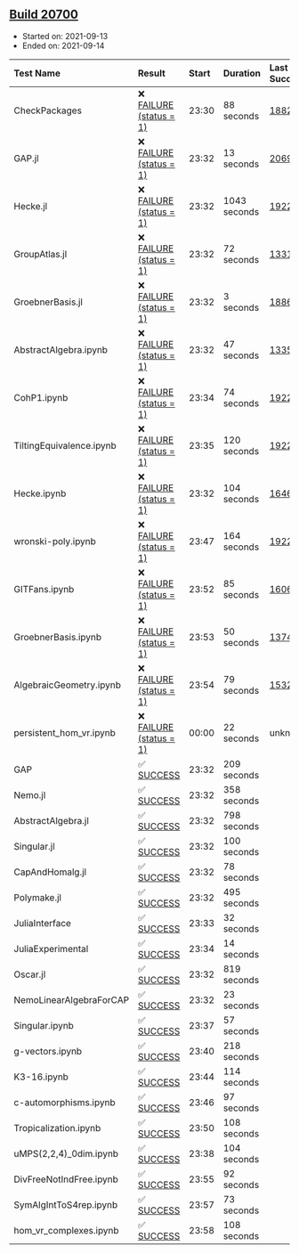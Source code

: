 ## [Build 20700](https://oscarci.mathematik.uni-kl.de/job/oscar/20700/)

* Started on: 2021-09-13
* Ended on: 2021-09-14

| Test Name    | Result | Start | Duration | Last Success | First Failure |
|:-------------|:-------|:------|:---------|:-------------|:--------------|
| CheckPackages | ❌ [FAILURE (status = 1)](https://oscarci.mathematik.uni-kl.de/job/oscar/20700/artifact/logs/build-20700/CheckPackages.log) | 23:30 | 88 seconds | [18822](https://oscarci.mathematik.uni-kl.de/job/oscar/18822/) | [18823](https://oscarci.mathematik.uni-kl.de/job/oscar/18823/) |
| GAP.jl | ❌ [FAILURE (status = 1)](https://oscarci.mathematik.uni-kl.de/job/oscar/20700/artifact/logs/build-20700/GAP.jl.log) | 23:32 | 13 seconds | [20697](https://oscarci.mathematik.uni-kl.de/job/oscar/20697/) | [20698](https://oscarci.mathematik.uni-kl.de/job/oscar/20698/) |
| Hecke.jl | ❌ [FAILURE (status = 1)](https://oscarci.mathematik.uni-kl.de/job/oscar/20700/artifact/logs/build-20700/Hecke.jl.log) | 23:32 | 1043 seconds | [19222](https://oscarci.mathematik.uni-kl.de/job/oscar/19222/) | [20152](https://oscarci.mathematik.uni-kl.de/job/oscar/20152/) |
| GroupAtlas.jl | ❌ [FAILURE (status = 1)](https://oscarci.mathematik.uni-kl.de/job/oscar/20700/artifact/logs/build-20700/GroupAtlas.jl.log) | 23:32 | 72 seconds | [13311](https://oscarci.mathematik.uni-kl.de/job/oscar/13311/) | [13312](https://oscarci.mathematik.uni-kl.de/job/oscar/13312/) |
| GroebnerBasis.jl | ❌ [FAILURE (status = 1)](https://oscarci.mathematik.uni-kl.de/job/oscar/20700/artifact/logs/build-20700/GroebnerBasis.jl.log) | 23:32 | 3 seconds | [18864](https://oscarci.mathematik.uni-kl.de/job/oscar/18864/) | [18865](https://oscarci.mathematik.uni-kl.de/job/oscar/18865/) |
| AbstractAlgebra.ipynb | ❌ [FAILURE (status = 1)](https://oscarci.mathematik.uni-kl.de/job/oscar/20700/artifact/logs/build-20700/AbstractAlgebra.ipynb.log) | 23:32 | 47 seconds | [13355](https://oscarci.mathematik.uni-kl.de/job/oscar/13355/) | [13356](https://oscarci.mathematik.uni-kl.de/job/oscar/13356/) |
| CohP1.ipynb | ❌ [FAILURE (status = 1)](https://oscarci.mathematik.uni-kl.de/job/oscar/20700/artifact/logs/build-20700/CohP1.ipynb.log) | 23:34 | 74 seconds | [19222](https://oscarci.mathematik.uni-kl.de/job/oscar/19222/) | [20152](https://oscarci.mathematik.uni-kl.de/job/oscar/20152/) |
| TiltingEquivalence.ipynb | ❌ [FAILURE (status = 1)](https://oscarci.mathematik.uni-kl.de/job/oscar/20700/artifact/logs/build-20700/TiltingEquivalence.ipynb.log) | 23:35 | 120 seconds | [19222](https://oscarci.mathematik.uni-kl.de/job/oscar/19222/) | [20152](https://oscarci.mathematik.uni-kl.de/job/oscar/20152/) |
| Hecke.ipynb | ❌ [FAILURE (status = 1)](https://oscarci.mathematik.uni-kl.de/job/oscar/20700/artifact/logs/build-20700/Hecke.ipynb.log) | 23:32 | 104 seconds | [16463](https://oscarci.mathematik.uni-kl.de/job/oscar/16463/) | [16464](https://oscarci.mathematik.uni-kl.de/job/oscar/16464/) |
| wronski-poly.ipynb | ❌ [FAILURE (status = 1)](https://oscarci.mathematik.uni-kl.de/job/oscar/20700/artifact/logs/build-20700/wronski-poly.ipynb.log) | 23:47 | 164 seconds | [19222](https://oscarci.mathematik.uni-kl.de/job/oscar/19222/) | [20152](https://oscarci.mathematik.uni-kl.de/job/oscar/20152/) |
| GITFans.ipynb | ❌ [FAILURE (status = 1)](https://oscarci.mathematik.uni-kl.de/job/oscar/20700/artifact/logs/build-20700/GITFans.ipynb.log) | 23:52 | 85 seconds | [16068](https://oscarci.mathematik.uni-kl.de/job/oscar/16068/) | [16069](https://oscarci.mathematik.uni-kl.de/job/oscar/16069/) |
| GroebnerBasis.ipynb | ❌ [FAILURE (status = 1)](https://oscarci.mathematik.uni-kl.de/job/oscar/20700/artifact/logs/build-20700/GroebnerBasis.ipynb.log) | 23:53 | 50 seconds | [13748](https://oscarci.mathematik.uni-kl.de/job/oscar/13748/) | [13749](https://oscarci.mathematik.uni-kl.de/job/oscar/13749/) |
| AlgebraicGeometry.ipynb | ❌ [FAILURE (status = 1)](https://oscarci.mathematik.uni-kl.de/job/oscar/20700/artifact/logs/build-20700/AlgebraicGeometry.ipynb.log) | 23:54 | 79 seconds | [15322](https://oscarci.mathematik.uni-kl.de/job/oscar/15322/) | [15323](https://oscarci.mathematik.uni-kl.de/job/oscar/15323/) |
| persistent_hom_vr.ipynb | ❌ [FAILURE (status = 1)](https://oscarci.mathematik.uni-kl.de/job/oscar/20700/artifact/logs/build-20700/persistent_hom_vr.ipynb.log) | 00:00 | 22 seconds | unknown | unknown |
| GAP | ✅ [SUCCESS](https://oscarci.mathematik.uni-kl.de/job/oscar/20700/artifact/logs/build-20700/GAP.log) | 23:32 | 209 seconds |  |  |
| Nemo.jl | ✅ [SUCCESS](https://oscarci.mathematik.uni-kl.de/job/oscar/20700/artifact/logs/build-20700/Nemo.jl.log) | 23:32 | 358 seconds |  |  |
| AbstractAlgebra.jl | ✅ [SUCCESS](https://oscarci.mathematik.uni-kl.de/job/oscar/20700/artifact/logs/build-20700/AbstractAlgebra.jl.log) | 23:32 | 798 seconds |  |  |
| Singular.jl | ✅ [SUCCESS](https://oscarci.mathematik.uni-kl.de/job/oscar/20700/artifact/logs/build-20700/Singular.jl.log) | 23:32 | 100 seconds |  |  |
| CapAndHomalg.jl | ✅ [SUCCESS](https://oscarci.mathematik.uni-kl.de/job/oscar/20700/artifact/logs/build-20700/CapAndHomalg.jl.log) | 23:32 | 78 seconds |  |  |
| Polymake.jl | ✅ [SUCCESS](https://oscarci.mathematik.uni-kl.de/job/oscar/20700/artifact/logs/build-20700/Polymake.jl.log) | 23:32 | 495 seconds |  |  |
| JuliaInterface | ✅ [SUCCESS](https://oscarci.mathematik.uni-kl.de/job/oscar/20700/artifact/logs/build-20700/JuliaInterface.log) | 23:33 | 32 seconds |  |  |
| JuliaExperimental | ✅ [SUCCESS](https://oscarci.mathematik.uni-kl.de/job/oscar/20700/artifact/logs/build-20700/JuliaExperimental.log) | 23:34 | 14 seconds |  |  |
| Oscar.jl | ✅ [SUCCESS](https://oscarci.mathematik.uni-kl.de/job/oscar/20700/artifact/logs/build-20700/Oscar.jl.log) | 23:32 | 819 seconds |  |  |
| NemoLinearAlgebraForCAP | ✅ [SUCCESS](https://oscarci.mathematik.uni-kl.de/job/oscar/20700/artifact/logs/build-20700/NemoLinearAlgebraForCAP.log) | 23:32 | 23 seconds |  |  |
| Singular.ipynb | ✅ [SUCCESS](https://oscarci.mathematik.uni-kl.de/job/oscar/20700/artifact/logs/build-20700/Singular.ipynb.log) | 23:37 | 57 seconds |  |  |
| g-vectors.ipynb | ✅ [SUCCESS](https://oscarci.mathematik.uni-kl.de/job/oscar/20700/artifact/logs/build-20700/g-vectors.ipynb.log) | 23:40 | 218 seconds |  |  |
| K3-16.ipynb | ✅ [SUCCESS](https://oscarci.mathematik.uni-kl.de/job/oscar/20700/artifact/logs/build-20700/K3-16.ipynb.log) | 23:44 | 114 seconds |  |  |
| c-automorphisms.ipynb | ✅ [SUCCESS](https://oscarci.mathematik.uni-kl.de/job/oscar/20700/artifact/logs/build-20700/c-automorphisms.ipynb.log) | 23:46 | 97 seconds |  |  |
| Tropicalization.ipynb | ✅ [SUCCESS](https://oscarci.mathematik.uni-kl.de/job/oscar/20700/artifact/logs/build-20700/Tropicalization.ipynb.log) | 23:50 | 108 seconds |  |  |
| uMPS(2,2,4)_0dim.ipynb | ✅ [SUCCESS](https://oscarci.mathematik.uni-kl.de/job/oscar/20700/artifact/logs/build-20700/uMPS-2-2-4-_0dim.ipynb.log) | 23:38 | 104 seconds |  |  |
| DivFreeNotIndFree.ipynb | ✅ [SUCCESS](https://oscarci.mathematik.uni-kl.de/job/oscar/20700/artifact/logs/build-20700/DivFreeNotIndFree.ipynb.log) | 23:55 | 92 seconds |  |  |
| SymAlgIntToS4rep.ipynb | ✅ [SUCCESS](https://oscarci.mathematik.uni-kl.de/job/oscar/20700/artifact/logs/build-20700/SymAlgIntToS4rep.ipynb.log) | 23:57 | 73 seconds |  |  |
| hom_vr_complexes.ipynb | ✅ [SUCCESS](https://oscarci.mathematik.uni-kl.de/job/oscar/20700/artifact/logs/build-20700/hom_vr_complexes.ipynb.log) | 23:58 | 108 seconds |  |  |
